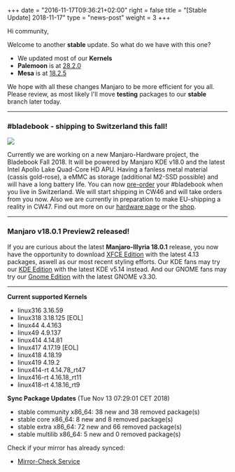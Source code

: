 +++
date = "2016-11-17T09:36:21+02:00"
right = false
title = "[Stable Update] 2018-11-17"
type = "news-post"
weight = 3
+++

Hi community,

Welcome to another **stable** update. So what do we have with this one?

- We updated most of our **Kernels**
- **Palemoon** is at [28.2.0](http://www.palemoon.org/releasenotes.shtml)
- **Mesa** is at [18.2.5](https://www.mesa3d.org/relnotes/18.2.5.html)

We hope with all these changes Manjaro to be more efficient for you all. Please review, as most likely I'll move **testing** packages to our **stable** branch later today.

---

### #bladebook - shipping to Switzerland this fall!
[<img src="https://forum.manjaro.org/uploads/default/original/3X/2/2/226563d8e713e9cd82f49e484a727b832fde1f83.png">](https://www.youtube.com/watch?v=rHL-wXSb7SA)

Currently we are working on a new Manjaro-Hardware project, the Bladebook Fall 2018. It will be powered by Manjaro KDE v18.0 and the latest Intel Apollo Lake Quad-Core HD APU. Having a fanless metal material (cassis gold-rose), a eMMC as storage (additional M2-SSD possible) and will have a long battery life. You can now [pre-order](mailto:preorder-bladebook@manjaro.org) your #bladebook when you live in Switzerland. We will start shipping in CW46 and will take orders from you now. Also we are currently in preparation to make EU-shipping a reality in CW47. Find out more on our [hardware page](https://manjaro.org/hardware-bladebook/) or the [shop](https://shop.vivare.ch/index.php?id_product=22&id_product_attribute=0&rewrite=yepo-notebook&controller=product&id_lang=4).

---

### Manjaro v18.0.1 Preview2 released!

If you are curious about the latest **Manjaro-Illyria 18.0.1** release, you now have the opportunity to download [XFCE Edition](https://osdn.net/projects/manjaro/storage/xfce/18.0.1-pre2) with the latest 4.13 packages, aswell as our most recent styling efforts. Our KDE fans may try our [KDE Edition](https://osdn.net/projects/manjaro/storage/kde/18.0.1-pre2) with the latest KDE v5.14 instead. And our GNOME fans may try our [Gnome Edition](https://osdn.net/projects/manjaro/storage/gnome/18.0.1-pre2) with the latest GNOME v3.30.

---

**Current supported Kernels**

- linux316 3.16.59
- linux318 3.18.125 [EOL]
- linux44 4.4.163
- linux49 4.9.137
- linux414 4.14.81
- linux417 4.17.19 [EOL]
- linux418 4.18.19
- linux419 4.19.2
- linux414-rt 4.14.78_rt47
- linux416-rt 4.16.18_rt11
- linux418-rt 4.18.16_rt9

**Sync Package Updates** (Tue Nov 13 07:29:01 CET 2018)

 - stable community x86_64:  38 new and 38 removed package(s)
 - stable core x86_64:  8 new and 8 removed package(s)
 - stable extra x86_64:  72 new and 66 removed package(s)
 - stable multilib x86_64:  5 new and 0 removed package(s)

Check if your mirror has already synced:
   
- [Mirror-Check Service](http://repo.manjaro.org/)
